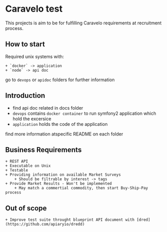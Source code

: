 # Caravelo test

This projects is aim to be for fulfilling Caravelo requirements at recruitment process. 

## How to start

Required unix systems with:

    + `docker` -> application
    + `node` -> api doc
   
go to `devops` or `apidoc` folders for further information

## Introduction

+ find api doc related in docs folder
+ `devops` contains `docker container` to run symfony2 application which hold the excersice
+ `application` holds the code of the application 

find more information atspecific README on each folder
   
## Business Requirements
    
    + REST API
    + Executable on Unix
    + Testable
    + Providing information on available Market Surveys
        + Should be filtrable by interest -> tags
    + Provide Market Results - Won't be implemented
        + May match a commertial commodity, then start Buy-Ship-Pay process

## Out of scope

    + Improve test suite throught blueprint API document with [dred](https://github.com/apiaryio/dredd)